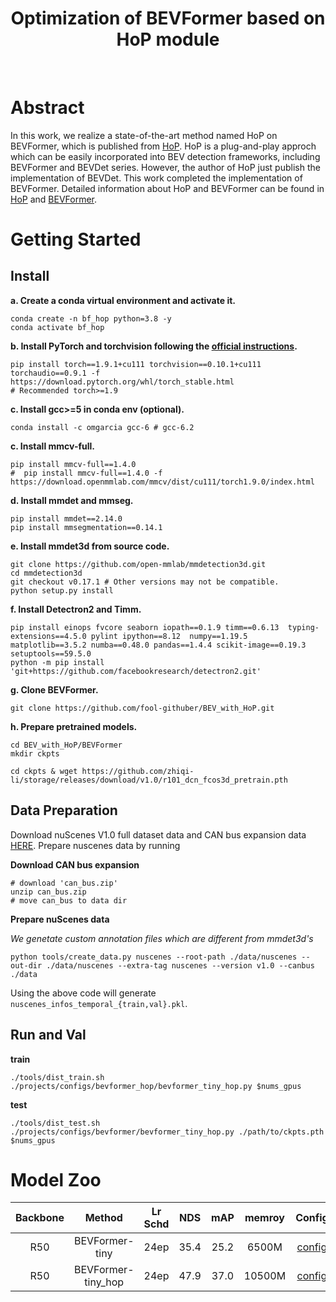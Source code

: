 <div align="center">   
  
# Optimization of BEVFormer based on HoP module
</div>

</br>


# Abstract
In this work, we realize a state-of-the-art method named HoP on BEVFormer, which is published from [HoP](https://arxiv.org/abs/2304.00967). HoP is a plug-and-play approch which can be easily incorporated into BEV detection frameworks, including BEVFormer and BEVDet series. However, the author of HoP just publish the implementation of BEVDet. This work completed the implementation of BEVFormer. Detailed information about HoP and BEVFormer can be found in [HoP](https://github.com/Sense-X/HoP) and [BEVFormer](https://github.com/fundamentalvision/BEVFormer/tree/master).


# Getting Started

## Install

**a. Create a conda virtual environment and activate it.**
```shell
conda create -n bf_hop python=3.8 -y
conda activate bf_hop
```

**b. Install PyTorch and torchvision following the [official instructions](https://pytorch.org/).**
```shell
pip install torch==1.9.1+cu111 torchvision==0.10.1+cu111 torchaudio==0.9.1 -f https://download.pytorch.org/whl/torch_stable.html
# Recommended torch>=1.9

```

**c. Install gcc>=5 in conda env (optional).**
```shell
conda install -c omgarcia gcc-6 # gcc-6.2
```

**c. Install mmcv-full.**
```shell
pip install mmcv-full==1.4.0
#  pip install mmcv-full==1.4.0 -f https://download.openmmlab.com/mmcv/dist/cu111/torch1.9.0/index.html
```

**d. Install mmdet and mmseg.**
```shell
pip install mmdet==2.14.0
pip install mmsegmentation==0.14.1
```

**e. Install mmdet3d from source code.**
```shell
git clone https://github.com/open-mmlab/mmdetection3d.git
cd mmdetection3d
git checkout v0.17.1 # Other versions may not be compatible.
python setup.py install
```

**f. Install Detectron2 and Timm.**
```shell
pip install einops fvcore seaborn iopath==0.1.9 timm==0.6.13  typing-extensions==4.5.0 pylint ipython==8.12  numpy==1.19.5 matplotlib==3.5.2 numba==0.48.0 pandas==1.4.4 scikit-image==0.19.3 setuptools==59.5.0
python -m pip install 'git+https://github.com/facebookresearch/detectron2.git'
```


**g. Clone BEVFormer.**
```
git clone https://github.com/fool-githuber/BEV_with_HoP.git
```

**h. Prepare pretrained models.**
```shell
cd BEV_with_HoP/BEVFormer
mkdir ckpts

cd ckpts & wget https://github.com/zhiqi-li/storage/releases/download/v1.0/r101_dcn_fcos3d_pretrain.pth
```
## Data Preparation

Download nuScenes V1.0 full dataset data  and CAN bus expansion data [HERE](https://www.nuscenes.org/download). Prepare nuscenes data by running


**Download CAN bus expansion**
```
# download 'can_bus.zip'
unzip can_bus.zip 
# move can_bus to data dir
```

**Prepare nuScenes data**

*We genetate custom annotation files which are different from mmdet3d's*

```
python tools/create_data.py nuscenes --root-path ./data/nuscenes --out-dir ./data/nuscenes --extra-tag nuscenes --version v1.0 --canbus ./data
```

Using the above code will generate `nuscenes_infos_temporal_{train,val}.pkl`.

## Run and Val

**train**
```
./tools/dist_train.sh ./projects/configs/bevformer_hop/bevformer_tiny_hop.py $nums_gpus
```
**test**
```
./tools/dist_test.sh ./projects/configs/bevformer/bevformer_tiny_hop.py ./path/to/ckpts.pth $nums_gpus
```

# Model Zoo

| Backbone | Method | Lr Schd | NDS| mAP|memroy | Config |
| :---: | :---: | :---: | :---: | :---:|:---:| :---: |
| R50 | BEVFormer-tiny | 24ep | 35.4|25.2 | 6500M |[config](projects/configs/bevformer/bevformer_tiny.py) |
| R50  | BEVFormer-tiny_hop | 24ep | 47.9|37.0 | 10500M |[config](projects/configs/bevformer/bevformer_small.py) |


